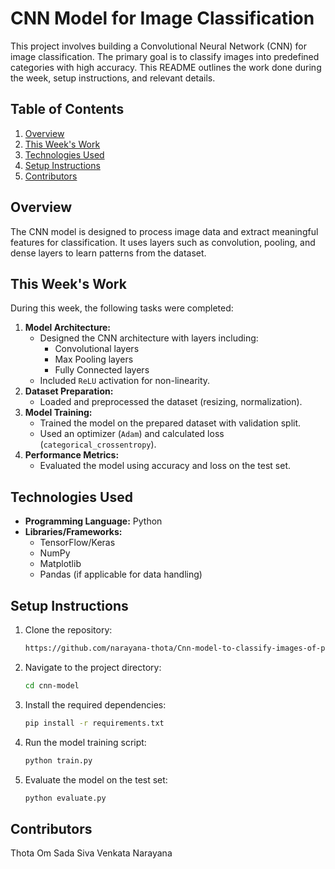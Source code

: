# CNN Model for Image Classification  

This project involves building a Convolutional Neural Network (CNN) for image classification. The primary goal is to classify images into predefined categories with high accuracy. This README outlines the work done during the week, setup instructions, and relevant details.  

## Table of Contents  

1. [Overview](#overview)  
2. [This Week's Work](#this-weeks-work)  
3. [Technologies Used](#technologies-used)  
4. [Setup Instructions](#setup-instructions)  
5. [Contributors](#contributors)  

## Overview  

The CNN model is designed to process image data and extract meaningful features for classification. It uses layers such as convolution, pooling, and dense layers to learn patterns from the dataset.  

## This Week's Work  

During this week, the following tasks were completed:  
1. **Model Architecture:**  
   - Designed the CNN architecture with layers including:
     - Convolutional layers  
     - Max Pooling layers  
     - Fully Connected layers  
   - Included `ReLU` activation for non-linearity.  
2. **Dataset Preparation:**  
   - Loaded and preprocessed the dataset (resizing, normalization).  
3. **Model Training:**  
   - Trained the model on the prepared dataset with validation split.  
   - Used an optimizer (`Adam`) and calculated loss (`categorical_crossentropy`).  
4. **Performance Metrics:**  
   - Evaluated the model using accuracy and loss on the test set.  

## Technologies Used  

- **Programming Language:** Python  
- **Libraries/Frameworks:**  
  - TensorFlow/Keras  
  - NumPy  
  - Matplotlib  
  - Pandas (if applicable for data handling)  

## Setup Instructions  

1. Clone the repository:  
   ```bash  
   https://github.com/narayana-thota/Cnn-model-to-classify-images-of-plasticwaste.git 
2. Navigate to the project directory:
   ```bash
   cd cnn-model  
3. Install the required dependencies:
   ```bash
   pip install -r requirements.txt  
4. Run the model training script:
   ```bash
   python train.py  
5. Evaluate the model on the test set:
   ```bash
   python evaluate.py  
## Contributors
Thota Om Sada Siva Venkata Narayana
   
   
